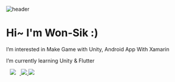 ![header](https://capsule-render.vercel.app/api?type=waving&color=auto&height=300&section=header&text=WonSik%20&fontSize=90)
<h1> Hi~ I'm Won-Sik :) </h1>
<p> I’m interested in Make Game with Unity, Android App With Xamarin </p>
<p> I’m currently learning Unity & Flutter </p>

<div class="separator" style="clear: both;">
<a href="https://www.instagram.com/weosigi/">
    <img src="http://img.shields.io/badge/Instagram-6?style=flat&logo=Instagram&link=https://www.instagram.com/weosigi/"
        style="height : auto; margin-left : 10px; margin-right : 10px;"/>
</a>

<a href = "https://docs.microsoft.com/ko-kr/dotnet/csharp/">
    <img src="https://img.shields.io/badge/.net-c%23-blue?style=flat-square&logo=c%23-c%23&logoColor=green"/>
</a>

<a href ="https://unity.com/kr">
    <img src="https://img.shields.io/badge/Unity-Unity-orange?style=flat-square&logo=Unity-Unity-&logoColor=White"/>
</a>
    
</div>



